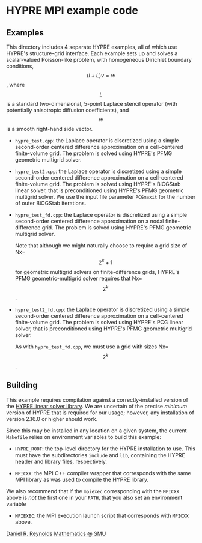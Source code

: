 # HYPRE MPI example code

## Examples

This directory includes 4 separate HYPRE examples, all of which use HYPRE's structure-grid interface.  Each example sets up and solves a scalar-valued Poisson-like problem, with homogeneous Dirichlet boundary conditions, $$(I + L)v = w$$, where $$L$$ is a standard two-dimensional, 5-point Laplace stencil operator (with potentially anisotropic diffusion coefficients), and $$w$$ is a smooth right-hand side vector.

* `hypre_test.cpp`: the Laplace operator is discretized using a simple second-order centered difference approximation on a cell-centered finite-volume grid.  The problem is solved using HYPRE's PFMG geometric multigrid solver.

* `hypre_test2.cpp`: the Laplace operator is discretized using a simple second-order centered difference approximation on a cell-centered finite-volume grid.  The problem is solved using HYPRE's BiCGStab linear solver, that is preconditioned using HYPRE's PFMG geometric multigrid solver.  We use the input file parameter `PCGmaxit` for the number of outer BiCGStab iterations.

* `hypre_test_fd.cpp`: the Laplace operator is discretized using a simple second-order centered difference approximation on a nodal finite-difference grid.  The problem is solved using HYPRE's PFMG geometric multigrid solver.

  Note that although we might naturally choose to require a grid size of Nx=$$2^k+1$$ for geometric multigrid solvers on finite-difference grids, HYPRE's PFMG geometric-multigrid solver requires that Nx=$$2^k$$.

* `hypre_test2_fd.cpp`: the Laplace operator is discretized using a simple second-order centered difference approximation on a cell-centered finite-volume grid.  The problem is solved using HYPRE's PCG linear solver, that is preconditioned using HYPRE's PFMG geometric multigrid solver.

  As with `hypre_test_fd.cpp`, we must use a grid with sizes Nx=$$2^k$$.


## Building

This example requires compilation against a correctly-installed version of the [HYPRE linear solver library](https://github.com/hypre-space/hypre).  We are uncertain of the precise *minimum* version of HYPRE that is required for our usage; however, any installation of version 2.16.0 or higher should work.

Since this may be installed in any location on a given system, the current `Makefile` relies on environment variables to build this example:

* `HYPRE_ROOT`: the top-level directory for the HYPRE installation to use.  This must have the subdirectories `include` and `lib`, containing the HYPRE header and library files, respectively.

* `MPICXX`: the MPI C++ compiler wrapper that corresponds with the same MPI library as was used to compile the HYPRE library.

We also recommend that if the `mpiexec` corresponding with the `MPICXX` above is *not* the first one in your `PATH`, that you also set an environment variable

* `MPIEXEC`: the MPI execution launch script that corresponds with `MPICXX` above.

[Daniel R. Reynolds](https://github.com/drreynolds)
[Mathematics @ SMU](https://www.smu.edu/math)
